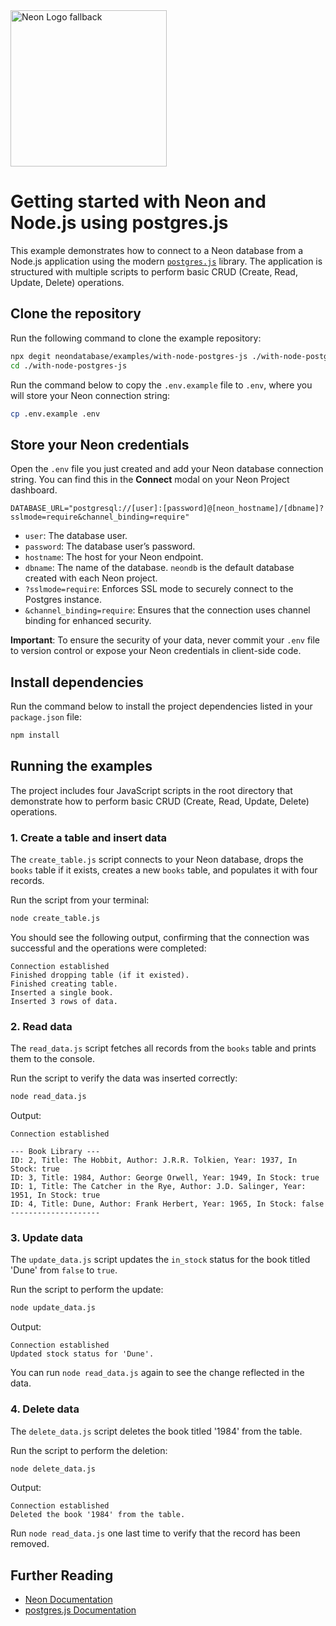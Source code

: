 <picture>
  <source media="(prefers-color-scheme: dark)" srcset="https://neon.com/brand/neon-logo-dark-color.svg">
  <source media="(prefers-color-scheme: light)" srcset="https://neon.com/brand/neon-logo-light-color.svg">
  <img width="250px" alt="Neon Logo fallback" src="https://neon.com/brand/neon-logo-dark-color.svg">
</picture>

# Getting started with Neon and Node.js using postgres.js

This example demonstrates how to connect to a Neon database from a Node.js application using the modern [`postgres.js`](https://www.npmjs.com/package/postgres) library. The application is structured with multiple scripts to perform basic CRUD (Create, Read, Update, Delete) operations.

## Clone the repository

Run the following command to clone the example repository:

```bash
npx degit neondatabase/examples/with-node-postgres-js ./with-node-postgres-js
cd ./with-node-postgres-js
```

Run the command below to copy the `.env.example` file to `.env`, where you will store your Neon connection string:

```bash
cp .env.example .env
```

## Store your Neon credentials

Open the `.env` file you just created and add your Neon database connection string. You can find this in the **Connect** modal on your Neon Project dashboard.

```
DATABASE_URL="postgresql://[user]:[password]@[neon_hostname]/[dbname]?sslmode=require&channel_binding=require"
```

-   `user`: The database user.
-   `password`: The database user’s password.
-   `hostname`: The host for your Neon endpoint.
-   `dbname`: The name of the database. `neondb` is the default database created with each Neon project.
-   `?sslmode=require`: Enforces SSL mode to securely connect to the Postgres instance.
-   `&channel_binding=require`: Ensures that the connection uses channel binding for enhanced security.

**Important**: To ensure the security of your data, never commit your `.env` file to version control or expose your Neon credentials in client-side code.

## Install dependencies

Run the command below to install the project dependencies listed in your `package.json` file:

```bash
npm install
```

## Running the examples

The project includes four JavaScript scripts in the root directory that demonstrate how to perform basic CRUD (Create, Read, Update, Delete) operations.

### 1. Create a table and insert data

The `create_table.js` script connects to your Neon database, drops the `books` table if it exists, creates a new `books` table, and populates it with four records.

Run the script from your terminal:

```bash
node create_table.js
```

You should see the following output, confirming that the connection was successful and the operations were completed:

```text
Connection established
Finished dropping table (if it existed).
Finished creating table.
Inserted a single book.
Inserted 3 rows of data.
```

### 2. Read data

The `read_data.js` script fetches all records from the `books` table and prints them to the console.

Run the script to verify the data was inserted correctly:

```bash
node read_data.js
```

Output:

```text
Connection established

--- Book Library ---
ID: 2, Title: The Hobbit, Author: J.R.R. Tolkien, Year: 1937, In Stock: true
ID: 3, Title: 1984, Author: George Orwell, Year: 1949, In Stock: true
ID: 1, Title: The Catcher in the Rye, Author: J.D. Salinger, Year: 1951, In Stock: true
ID: 4, Title: Dune, Author: Frank Herbert, Year: 1965, In Stock: false
--------------------
```

### 3. Update data

The `update_data.js` script updates the `in_stock` status for the book titled 'Dune' from `false` to `true`.

Run the script to perform the update:

```bash
node update_data.js
```

Output:

```text
Connection established
Updated stock status for 'Dune'.
```

You can run `node read_data.js` again to see the change reflected in the data.

### 4. Delete data

The `delete_data.js` script deletes the book titled '1984' from the table.

Run the script to perform the deletion:

```bash
node delete_data.js
```

Output:

```text
Connection established
Deleted the book '1984' from the table.
```

Run `node read_data.js` one last time to verify that the record has been removed.

## Further Reading

-   [Neon Documentation](https://neon.com/docs/guides/javascript)
-   [postgres.js Documentation](https://github.com/porsager/postgres)